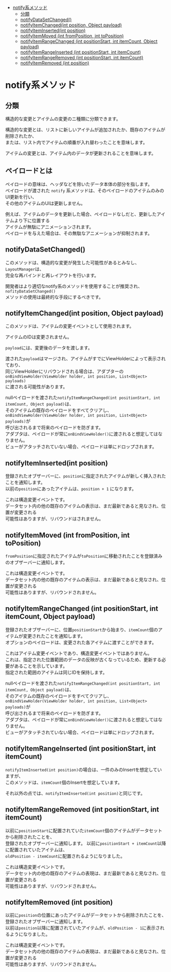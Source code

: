 <!-- TOC depthFrom:1 depthTo:6 withLinks:1 updateOnSave:1 orderedList:0 -->

- [notify系メソッド](#notify系)
	- [分類](#分類)
	- [notifyDataSetChanged()](#notifydatasetchanged)
	- [notifyItemChanged(int position, Object payload)](#notifyitemchangedint-position-object-payload)
	- [notifyItemInserted(int position)](#notifyiteminsertedint-position)
	- [notifyItemMoved (int fromPosition, int toPosition)](#notifyitemmoved-int-fromposition-int-toposition)
	- [notifyItemRangeChanged (int positionStart, int itemCount, Object payload)](#notifyitemrangechanged-int-positionstart-int-itemcount-object-payload)
	- [notifyItemRangeInserted (int positionStart, int itemCount)](#notifyitemrangeinserted-int-positionstart-int-itemcount)
	- [notifyItemRangeRemoved (int positionStart, int itemCount)](#notifyitemrangeremoved-int-positionstart-int-itemcount)
	- [notifyItemRemoved (int position)](#notifyitemremoved-int-position)

<!-- /TOC -->


# notify系メソッド

## 分類

構造的な変更とアイテムの変更のニ種類に分類できます。

構造的な変更とは、リストに新しいアイテムが追加されたか、既存のアイテムが削除されたか、  
または、リスト内でアイテムの順番が入れ替わったことを意味します。

アイテムの変更とは、アイテム内のデータが更新されることを意味します。


## ペイロードとは

ペイロードの意味は、ヘッダなどを除いたデータ本体の部分を指します。  
ペイロードが渡された `notify` 系メソッドは、そのペイロードのアイテムのみのUI更新を行い、  
その他のアイテムのUIは更新しません。

例えば、アイテムのデータを更新した場合、ペイロードなしだと、更新したアイテムより下に位置する  
アイテムが無駄にアニメーションされます。  
ペイロードを与えた場合は、その無駄なアニメーションが抑制されます。


## notifyDataSetChanged()

このメソッドは、構造的な変更が発生した可能性があるとみなし、`LayoutManager`は、  
完全な再バインドと再レイアウトを行います。

開発者はより適切なnotify系のメソッドを使用することが推奨され、`nofityDataSetChanged()`  
メソッドの使用は最終的な手段にするべきです。


## notifyItemChanged(int position, Object payload)

このメソッドは、アイテムの変更イベントとして使用されます。

アイテムのIDは変更されません。

`payload`には、変更後のデータを渡します。

渡された`payload`はマージされ、アイテムがすでにViewHolderによって表示されており、  
同じViewHolderにリバウンドされる場合は、アダプターの  
`onBindViewHolder(ViewHolder holder, int position, List<Object> payloads)`  
に渡される可能性があります。

nullペイロードを渡された`notifyItemRangeChanged(int positionStart, int itemCount, Object payload)`は、  
そのアイテムの既存のペイロードをすべてクリアし、  
`onBindViewHolder(ViewHolder holder, int position, List<Object> payloads)`が  
呼び出されるまで将来のペイロードを防ぎます。  
アダプタは、ペイロードが常に`onBindViewHolder()`に渡されると想定してはなりません。  
ビューがアタッチされていない場合、ペイロードは単にドロップされます。


## notifyItemInserted(int position)

登録されたオブザーバーに、`position`に指定されたアイテムが新しく挿入されたことを通知します。  
以前の`position`にあったアイテムは、`position + 1` になります。

これは構造変更イベントです。  
データセット内の他の既存のアイテムの表示は、まだ最新であると見なされ、位置が変更される  
可能性はありますが、リバウンドはされません。


## notifyItemMoved (int fromPosition, int toPosition)

`fromPosition`に指定されたアイテムが`toPosition`に移動されたことを登録済みのオブザーバーに通知します。

これは構造変更イベントです。  
データセット内の他の既存のアイテムの表示は、まだ最新であると見なされ、位置が変更される  
可能性はありますが、リバウンドされません。


## notifyItemRangeChanged (int positionStart, int itemCount, Object payload)

登録されたオブザーバーに、位置`positionStart`から始まり、`itemCount`個のアイテムが変更されたことを通知します。  
オプションのペイロードは、変更された各アイテムに渡すことができます。

これはアイテム変更イベントであり、構造変更イベントではありません。  
これは、指定された位置範囲のデータの反映が古くなっているため、更新する必要があることを示しています。  
指定された範囲のアイテムは同じIDを保持します。

nullペイロードを渡された`notifyItemRangeChanged(int positionStart, int itemCount, Object payload)`は、  
そのアイテムの既存のペイロードをすべてクリアし、  
`onBindViewHolder(ViewHolder holder, int position, List<Object> payloads)`が  
呼び出されるまで将来のペイロードを防ぎます。  
アダプタは、ペイロードが常に`onBindViewHolder()`に渡されると想定してはなりません。  
ビューがアタッチされていない場合、ペイロードは単にドロップされます。


## notifyItemRangeInserted (int positionStart, int itemCount)

`notifyItemInserted(int position)`の場合は、一件のみのInsertを想定していますが、  
このメソッドは、`itemCount`個のInsertを想定しています。

それ以外の点では、`notifyItemInserted(int position)`と同じです。


## notifyItemRangeRemoved (int positionStart, int itemCount)

以前に`positionStart`に配置されていた`itemCount`個のアイテムがデータセットから削除されたことを、  
登録されたオブザーバーに通知します。
以前に`positionStart + itemCount`以降に配置されていたアイテムは、  
`oldPosition - itemCount`に配置されるようになりました。

これは構造変更イベントです。  
データセット内の他の既存のアイテムの表現は、まだ最新であると見なされ、位置が変更される  
可能性はありますが、リバウンドされません。


## notifyItemRemoved (int position)

以前に`position`の位置にあったアイテムがデータセットから削除されたことを、登録されたオブザーバーに通知します。  
以前は`position`以降に配置されていたアイテムが、`oldPosition - 1`に表示されるようになりました。

これは構造変更イベントです。  
データセット内の他の既存のアイテムの表現は、まだ最新であると見なされ、位置が変更される  
可能性はありますが、リバウンドされません。
